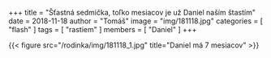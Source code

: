 +++
title = "Šťastná sedmička, toľko mesiacov je už Daniel naším štastím"
date = 2018-11-18
author = "Tomáš"
image = "img/181118.jpg"
categories = [ "flash" ]
tags = [ "rastiem" ]
members = [ "Daniel" ]
+++

<!--more-->

{{< figure src="/rodinka/img/181118_1.jpg" title="Daniel má 7 mesiacov" >}}
